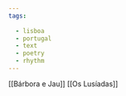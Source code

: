 ```yaml
---
tags:
  
  - lisboa
  - portugal
  - text
  - poetry
  - rhythm
---
```

[[Bárbora e Jau]]
[[Os Lusíadas]]